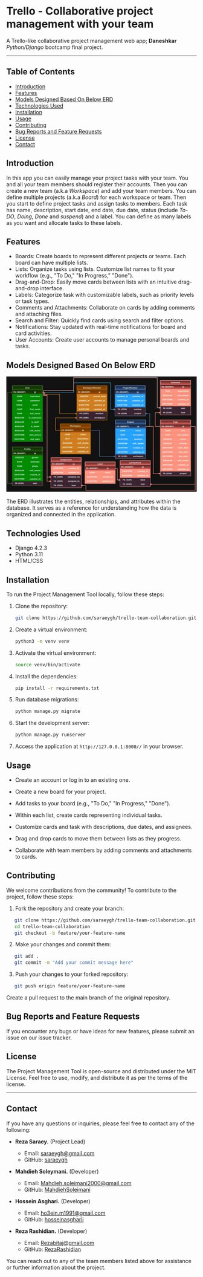 # Trello - Collaborative project management with your team

A Trello-like collaborative project management web app; **Daneshkar** *Python/Django* bootcamp final project.

***

## Table of Contents

- [Introduction](#introduction)
- [Features](#features)
- [Models Designed Based On Below ERD](#models-designed-based-on-below-erd)
- [Technologies Used](#technologies-used)
- [Installation](#installation)
- [Usage](#usage)
- [Contributing](#contributing)
- [Bug Reports and Feature Requests](#bug-reports-and-feature-requests)
- [License](#license)
- [Contact](#contact)

## Introduction

In this app you can easily manage your project tasks with your team. You and all your team members should register their accounts. Then you can create a new team (a.k.a *Workspace*) and add your team members. You can define multiple projects (a.k.a *Board*) for each workspace or team. Then you start to define project tasks and assign tasks to members. Each task has name, description, start date, end date, due date, status (include *To-DO*, *Doing*, *Done* and *suspend*) and a label. You can define as many labels as you want and allocate tasks to these labels.

## Features

- Boards: Create boards to represent different projects or teams. Each board can have multiple lists.
- Lists: Organize tasks using lists. Customize list names to fit your workflow (e.g., "To Do," "In Progress," "Done").
- Drag-and-Drop: Easily move cards between lists with an intuitive drag-and-drop interface.
- Labels: Categorize task with customizable labels, such as priority levels or task types.
- Comments and Attachments: Collaborate on cards by adding comments and attaching files.
- Search and Filter: Quickly find cards using search and filter options.
- Notifications: Stay updated with real-time notifications for board and card activities.
- User Accounts: Create user accounts to manage personal boards and tasks.

## Models Designed Based On Below ERD

![trello-team-collaboration](erd.jpg)

The ERD illustrates the entities, relationships, and attributes within the database. It serves as a reference for understanding how the data is organized and connected in the application.

## Technologies Used

- Django 4.2.3
- Python 3.11
- HTML/CSS

## Installation

To run the Project Management Tool locally, follow these steps:

1. Clone the repository:

   ```bash
   git clone https://github.com/saraeygh/trello-team-collaboration.git
   ```

2. Create a virtual environment:

   ```bash
   python3 -m venv venv
   ```

3. Activate the virtual environment:

   ```bash
   source venv/bin/activate
   ```

4. Install the dependencies:

   ```bash
   pip install -r requirements.txt
   ```

5. Run database migrations:

   ```bash
   python manage.py migrate
   ```

6. Start the development server:

   ```bash
   python manage.py runserver
   ```

7. Access the application at `http://127.0.0.1:8000//` in your browser.

## Usage

- Create an account or log in to an existing one.

- Create a new board for your project.

- Add tasks to your board (e.g., "To Do," "In Progress," "Done").

- Within each list, create cards representing individual tasks.

- Customize cards and task with descriptions, due dates, and assignees.

- Drag and drop cards to move them between lists as they progress.

- Collaborate with team members by adding comments and attachments to cards.

## Contributing

We welcome contributions from the community! To contribute to the project, follow these steps:

1. Fork the repository and create your branch:

 ```bash
    git clone https://github.com/saraeygh/trello-team-collaboration.git
    cd trello-team-collaboration
    git checkout -b feature/your-feature-name 
   ```

2. Make your changes and commit them:

 ```bash
    git add .
    git commit -m "Add your commit message here"
   ```

3. Push your changes to your forked repository:

 ```bash
    git push origin feature/your-feature-name
   ```

Create a pull request to the main branch of the original repository.

## Bug Reports and Feature Requests

If you encounter any bugs or have ideas for new features, please submit an issue on our issue tracker.

## License

The Project Management Tool is open-source and distributed under the MIT License. Feel free to use, modify, and distribute it as per the terms of the license.
***

## Contact

If you have any questions or inquiries, please feel free to contact any of the following:

- **Reza Saraey.** (Project Lead)
  - Email: <saraeygh@gmail.com>
  - GitHub: [saraeygh](https://github.com/saraeygh)

- **Mahdieh Soleymani.** (Developer)
  - Email: <Mahdieh.soleimani2000@gmail.com>
  - GitHub: [MahdiehSoleimani](https://github.com/MahdiehSoleimani)

- **Hossein Asghari.** (Developer)
  - Email: <ho3ein.m1991@gmail.com>
  - GitHub: [hosseinasgharii](https://github.com/hosseinasgharii)

- **Reza Rashidian.** (Developer)
  - Email: <Rezabitaj@gmail.com>
  - GitHub: [RezaRashidian](https://github.com/RezaRashidian)  

You can reach out to any of the team members listed above for assistance or further information about the project.
